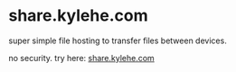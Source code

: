 # share.kylehe.com

super simple file hosting to transfer files between devices. 

no security. try here: [share.kylehe.com](https://share.kylehe.com/)